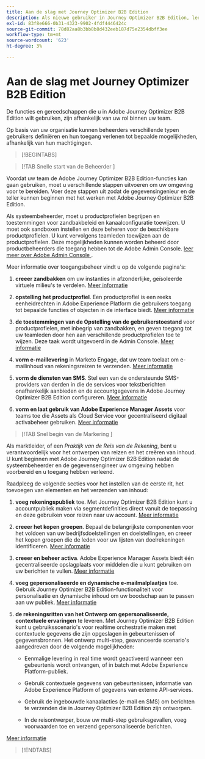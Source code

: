 ```yaml
---
title: Aan de slag met Journey Optimizer B2B Edition
description: Als nieuwe gebruiker in Journey Optimizer B2B Edition, leer over de belangrijkste gebieden om aan de slag te gaan.
exl-id: 83f8e666-0b31-4323-9902-4fdf4446424c
source-git-commit: 78d82aa8b3bb8b8d432eeb187d75e2354dbff3ee
workflow-type: tm+mt
source-wordcount: '623'
ht-degree: 3%

---
```


# Aan de slag met Journey Optimizer B2B Edition

De functies en gereedschappen die u in Adobe Journey Optimizer B2B Edition wilt gebruiken, zijn afhankelijk van uw rol binnen uw team.

Op basis van uw organisatie kunnen beheerders verschillende typen gebruikers definiëren en hun toegang verlenen tot bepaalde mogelijkheden, afhankelijk van hun machtigingen.

>[!BEGINTABS]

>[!TAB  Snelle start van de Beheerder ]

Voordat uw team de Adobe Journey Optimizer B2B Edition-functies kan gaan gebruiken, moet u verschillende stappen uitvoeren om uw omgeving voor te bereiden. Voer deze stappen uit zodat de gegevensingenieur en de teller kunnen beginnen met het werken met Adobe Journey Optimizer B2B Edition.

Als systeembeheerder, moet u productprofielen begrijpen en toestemmingen voor zandbakbeleid en kanaalconfiguratie toewijzen. U moet ook sandboxen instellen en deze beheren voor de beschikbare productprofielen. U kunt vervolgens teamleden toewijzen aan de productprofielen. Deze mogelijkheden kunnen worden beheerd door productbeheerders die toegang hebben tot de Adobe Admin Console. [ leer meer over Adobe Admin Console ](https://helpx.adobe.com/nl/enterprise/using/admin-console.html).

Meer informatie over toegangsbeheer vindt u op de volgende pagina&#39;s:

1. **creeer zandbakken** om uw instanties in afzonderlijke, geïsoleerde virtuele milieu&#39;s te verdelen. [Meer informatie](https://experienceleague.adobe.com/en/docs/experience-platform/sandbox/home#understanding-sandboxes)

1. **opstelling het productprofiel**. Een productprofiel is een reeks eenheidrechten in Adobe Experience Platform die gebruikers toegang tot bepaalde functies of objecten in de interface biedt. [Meer informatie](../admin/user-management.md#create-the-marketo-engage-product-profile)

1. **de toestemmingen van de Opstelling van de gebruikerstoestand** voor productprofielen, met inbegrip van zandbakken, en geven toegang tot uw teamleden door hen aan verschillende productprofielen toe te wijzen. Deze taak wordt uitgevoerd in de Admin Console. [Meer informatie](../admin/user-management.md#create-a-user-group)

1. **vorm e-maillevering** in Marketo Engage, dat uw team toelaat om e-mailinhoud van rekeningsreizen te verzenden. [Meer informatie](https://experienceleague.adobe.com/en/docs/marketo/using/getting-started/initial-setup/setup-steps#ensure-email-deliverability)

1. **vorm de diensten van SMS**. Stel een van de ondersteunde SMS-providers van derden in die de services voor tekstberichten onafhankelijk aanbieden en de accountgegevens in Adobe Journey Optimizer B2B Edition configureren. [Meer informatie](../content/sms-authoring.md#create-a-new-api-credentials-for-an-sms-service-provider)

1. **vorm en laat gebruik van Adobe Experience Manager Assets** voor teams toe die Assets als Cloud Service voor gecentraliseerd digitaal activabeheer gebruiken. [Meer informatie](../admin/configure-aem-repositories.md)

>[!TAB  Snel begin van de Markering ]

Als marktleider, of een _Praktijk van de Reis van de Rekening_, bent u verantwoordelijk voor het ontwerpen van reizen en het creëren van inhoud. U kunt beginnen met Adobe Journey Optimizer B2B Edition nadat de systeembeheerder en de gegevensengineer uw omgeving hebben voorbereid en u toegang hebben verleend.

Raadpleeg de volgende secties voor het instellen van de eerste rit, het toevoegen van elementen en het verzenden van inhoud:

1. **voeg rekeningspubliek** toe. Met Journey Optimizer B2B Edition kunt u accountpubliek maken via segmentdefinities direct vanuit de toepassing en deze gebruiken voor reizen naar uw account. [Meer informatie](../audiences/account-audience-overview.md)

1. **creeer het kopen groepen**. Bepaal de belangrijkste componenten voor het voldoen van uw bedrijfsdoelstellingen en doelstellingen, en creeer het kopen groepen die de leden voor uw lijsten van doelrekeningen identificeren. [Meer informatie](../buying-groups/buying-groups-overview.md)

1. **creeer en beheer activa**. Adobe Experience Manager Assets biedt één gecentraliseerde opslagplaats voor middelen die u kunt gebruiken om uw berichten te vullen. [Meer informatie](../content/assets-overview.md)

1. **voeg gepersonaliseerde en dynamische e-mailmalplaatjes** toe. Gebruik Journey Optimizer B2B Edition-functionaliteit voor personalisatie en dynamische inhoud om uw boodschap aan te passen aan uw publiek. [Meer informatie](../content/email-templates.md)

1. **de rekeningsritten van het Ontwerp om gepersonaliseerde, contextuele ervaringen** te leveren. Met Journey Optimizer B2B Edition kunt u gebruiksscenario&#39;s voor realtime orchestratie maken met contextuele gegevens die zijn opgeslagen in gebeurtenissen of gegevensbronnen. Het ontwerp multi-step, geavanceerde scenario&#39;s aangedreven door de volgende mogelijkheden:

   * Eenmalige levering in real time wordt geactiveerd wanneer een gebeurtenis wordt ontvangen, of in batch met Adobe Experience Platform-publiek.

   * Gebruik contextuele gegevens van gebeurtenissen, informatie van Adobe Experience Platform of gegevens van externe API-services.

   * Gebruik de ingebouwde kanaalacties (e-mail en SMS) om berichten te verzenden die in Journey Optimizer B2B Edition zijn ontworpen.

   * In de reisontwerper, bouw uw multi-step gebruiksgevallen, voeg voorwaarden toe en verzend gepersonaliseerde berichten.

[Meer informatie](../journeys/journey-overview.md)

>[!ENDTABS]
